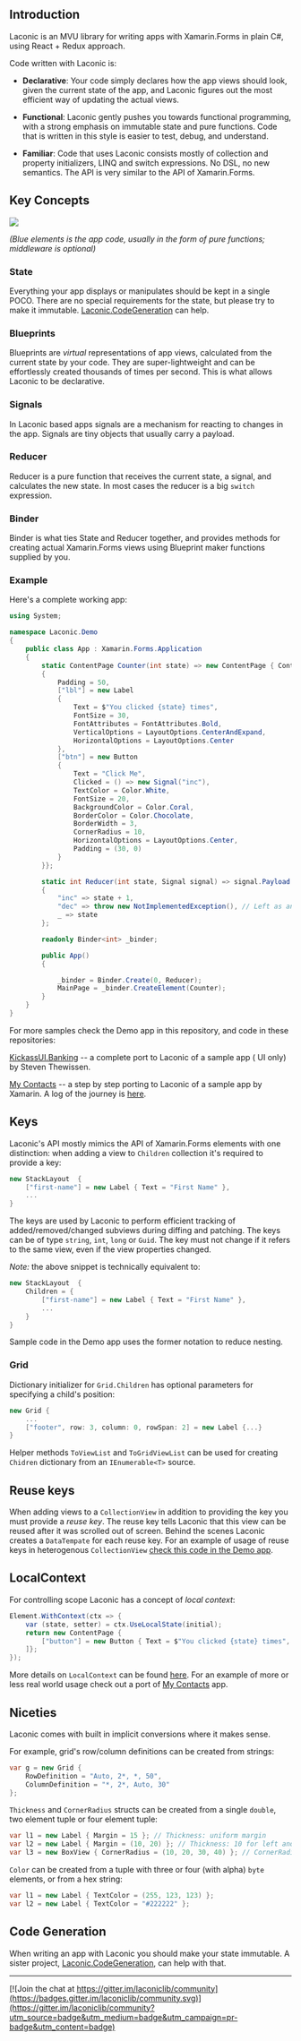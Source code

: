 ## Introduction

Laconic is an MVU library for writing apps with Xamarin.Forms in plain C#, using React + Redux approach.

Code written with Laconic is:

- **Declarative**: Your code simply declares how the app views should look, given the current state of the app, and
  Laconic figures out the most efficient way of updating the actual views.

- **Functional**: Laconic gently pushes you towards functional programming, with a strong emphasis on immutable state
  and pure functions. Code that is written in this style is easier to test, debug, and understand.

- **Familiar**: Code that uses Laconic consists mostly of collection and property initializers, LINQ and switch
  expressions. No DSL, no new semantics. The API is very similar to the API of Xamarin.Forms.

## Key Concepts

<div style="max-width:369px;max-height:669px;">
    <img src="assets/flow-with-middleware.png">
</div>

_(Blue elements is the app code, usually in the form of pure functions; middleware is optional)_

### State

Everything your app displays or manipulates should be kept in a single POCO. There are no special requirements for the
state, but please try to make it immutable. [Laconic.CodeGeneration]() can help.

### Blueprints

Blueprints are _virtual_ representations of app views, calculated from the current state by your code. They are
super-lightweight and can be effortlessly created thousands of times per second. This is what allows Laconic to be declarative.

### Signals

In Laconic based apps signals are a mechanism for reacting to changes in the app. Signals are tiny objects that usually 
carry a payload.

### Reducer

Reducer is a pure function that receives the current state, a signal, and calculates the new state. In most cases the
reducer is a big `switch` expression.

### Binder

Binder is what ties State and Reducer together, and provides methods for creating actual Xamarin.Forms views using
Blueprint maker functions supplied by you. 

### Example

Here's a complete working app:

``` csharp
using System;

namespace Laconic.Demo
{
    public class App : Xamarin.Forms.Application
    {
        static ContentPage Counter(int state) => new ContentPage { Content = new StackLayout
        {
            Padding = 50,
            ["lbl"] = new Label
            {
                Text = $"You clicked {state} times",
                FontSize = 30,
                FontAttributes = FontAttributes.Bold,
                VerticalOptions = LayoutOptions.CenterAndExpand,
                HorizontalOptions = LayoutOptions.Center
            },
            ["btn"] = new Button
            {
                Text = "Click Me",
                Clicked = () => new Signal("inc"),
                TextColor = Color.White,
                FontSize = 20,
                BackgroundColor = Color.Coral,
                BorderColor = Color.Chocolate,
                BorderWidth = 3,
                CornerRadius = 10,
                HorizontalOptions = LayoutOptions.Center,
                Padding = (30, 0)
            }
        }};

        static int Reducer(int state, Signal signal) => signal.Payload switch
        {
            "inc" => state + 1,
            "dec" => throw new NotImplementedException(), // Left as an exercise for the reader
            _ => state
        };

        readonly Binder<int> _binder;

        public App()
        {

            _binder = Binder.Create(0, Reducer);
            MainPage = _binder.CreateElement(Counter);
        }
    }
}
```

For more samples check the Demo app in this repository, and code in these repositories:

[KickassUI.Banking](https://github.com/shirshov/KickassUI.Banking) -- a complete port to Laconic of a sample app 
( UI only) by Steven Thewissen.

[My Contacts](https://github.com/shirshov/app-contacts) -- a step by step porting to Laconic of a sample app by Xamarin.
A log of the journey is [here](https://omnitalented.com/converting-my-contacts-step-1/).

## Keys

Laconic's API mostly mimics the API of Xamarin.Forms elements with one distinction: when adding a view to `Children`
collection it's required to provide a key:

```csharp
new StackLayout  {
    ["first-name"] = new Label { Text = "First Name" },
    ...
}
```
The keys are used by Laconic to perform efficient tracking of added/removed/changed subviews during diffing and
patching. The keys can be of type `string`, `int`, `long` or `Guid`. The key must not change if it refers to the same view,
even if the view properties changed.

*Note:* the above snippet is technically equivalent to:
```csharp
new StackLayout  {
    Children = {
        ["first-name"] = new Label { Text = "First Name" },
        ...
    }
}
```

Sample code in the Demo app uses the former notation to reduce nesting.

### Grid

Dictionary initializer for `Grid.Children` has optional parameters for specifying a child's position:
```csharp
new Grid {
    ...
    ["footer", row: 3, column: 0, rowSpan: 2] = new Label {...}
}
```

Helper methods `ToViewList` and `ToGridViewList` can be used for creating `Chidren` dictionary from an `IEnumerable<T>` source.

## Reuse keys

When adding views to a `CollectionView` in addition to providing the key you must provide a *reuse key*. The reuse key
tells Laconic that this view can be reused after it was scrolled out of screen. Behind the scenes Laconic creates a
`DataTempate` for each reuse key. For an example of usage of reuse keys in heterogenous `CollectionView` 
[check this code in the Demo app](https://github.com/shirshov/laconic/blob/master/demo/app/GroupedCollectionView.cs).

## LocalContext

For controlling scope Laconic has a concept of *local context*:

```csharp
Element.WithContext(ctx => {
    var (state, setter) = ctx.UseLocalState(initial);
    return new ContentPage {
        ["button"] = new Button { Text = $"You clicked {state} times", Clicked = () => setter(state + 1) },
    ]};
});
```
More details on `LocalContext` can be found [here](https://omnitalented.com/converting-my-contacts-step-3/).
For an example of more or less real world usage check out a port of [My Contacts](https://github.com/shirshov/app-contacts) app.

## Niceties

Laconic comes with built in implicit conversions where it makes sense. 

For example, grid's row/column definitions can be created from strings:
```csharp
var g = new Grid { 
    RowDefinition = "Auto, 2*, *, 50",
    ColumnDefinition = "*, 2*, Auto, 30"
};
```

`Thickness` and `CornerRadius` structs can be created from a single `double`, two element tuple or four element tuple:

```csharp
var l1 = new Label { Margin = 15 }; // Thickness: uniform margin
var l2 = new Label { Margin = (10, 20) }; // Thickness: 10 for left and right, 20 for top and bottom
var l3 = new BoxView { CornerRadius = (10, 20, 30, 40) }; // CornerRadius: top left, top right, bottom left, bottom right
```

`Color` can be created from a tuple with three or four (with alpha) `byte` elements, or from a hex string:

```csharp
var l1 = new Label { TextColor = (255, 123, 123) };
var l2 = new Label { TextColor = "#222222" };
```

## Code Generation

When writing an app with Laconic you should make your state immutable. A sister project, 
[Laconic.CodeGeneration](https://github.com/shirshov/laconic/tree/master/codegen), can help with that.
___

[![Join the chat at https://gitter.im/laconiclib/community](https://badges.gitter.im/laconiclib/community.svg)](https://gitter.im/laconiclib/community?utm_source=badge&utm_medium=badge&utm_campaign=pr-badge&utm_content=badge)

